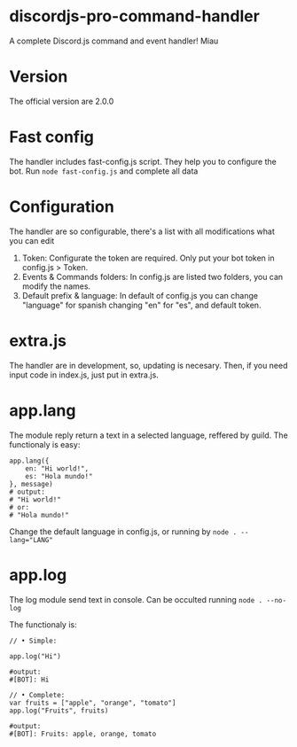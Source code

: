 # discordjs-pro-command-handler
A complete Discord.js command and event handler! Miau

# Version

The official version are 2.0.0

# Fast config

The handler includes fast-config.js script. They help you to configure the bot.
Run ```node fast-config.js```
and complete all data


# Configuration

The handler are so configurable, there's a list with all modifications what you can edit

1) Token:
	Configurate the token are required.
	Only put your bot token in config.js > Token. 
2) Events & Commands folders:
	In config.js are listed two folders, you can modify the names.
3) Default prefix & language:
	In default of config.js you can change "language" for spanish changing "en" for "es", and default token.

# extra.js

The handler are in development, so, updating is necesary.
Then, if you need input code in index.js, just put in extra.js.

# app.lang
The module reply return a text in a selected language, reffered by guild.
The functionaly is easy:
```
app.lang({
	en: "Hi world!",
	es: "Hola mundo!"
}, message)
# output:
# "Hi world!"
# or:
# "Hola mundo!"
```

Change the default language in config.js, or running by ```node . --lang="LANG"```

# app.log

The log module send text in console.
Can be occulted running ```node . --no-log```

The functionaly is:
```
// • Simple:

app.log("Hi")

#output: 
#[BOT]: Hi

// • Complete:
var fruits = ["apple", "orange", "tomato"]
app.log("Fruits", fruits)

#output: 
#[BOT]: Fruits: apple, orange, tomato
```
